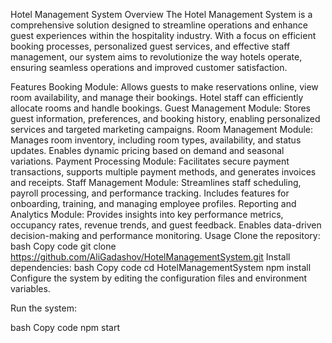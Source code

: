 Hotel Management System
Overview
The Hotel Management System is a comprehensive solution designed to streamline operations and enhance guest experiences within the hospitality industry. With a focus on efficient booking processes, personalized guest services, and effective staff management, our system aims to revolutionize the way hotels operate, ensuring seamless operations and improved customer satisfaction.

Features
Booking Module: Allows guests to make reservations online, view room availability, and manage their bookings. Hotel staff can efficiently allocate rooms and handle bookings.
Guest Management Module: Stores guest information, preferences, and booking history, enabling personalized services and targeted marketing campaigns.
Room Management Module: Manages room inventory, including room types, availability, and status updates. Enables dynamic pricing based on demand and seasonal variations.
Payment Processing Module: Facilitates secure payment transactions, supports multiple payment methods, and generates invoices and receipts.
Staff Management Module: Streamlines staff scheduling, payroll processing, and performance tracking. Includes features for onboarding, training, and managing employee profiles.
Reporting and Analytics Module: Provides insights into key performance metrics, occupancy rates, revenue trends, and guest feedback. Enables data-driven decision-making and performance monitoring.
Usage
Clone the repository:
bash
Copy code
git clone https://github.com/AliGadashov/HotelManagementSystem.git
Install dependencies:
bash
Copy code
cd HotelManagementSystem
npm install
Configure the system by editing the configuration files and environment variables.

Run the system:

bash
Copy code
npm start
